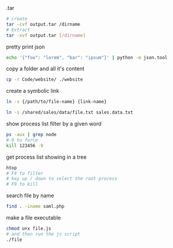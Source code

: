 .tar
```sh
# create
tar -cvf output.tar /dirname
# Extract
tar -xvf output.tar [/dirname]
```


pretty print json
```sh
echo '{"foo": "lorem", "bar": "ipsum"}' | python -m json.tool
```
copy a folder and all it's content
 ```sh
 cp -r Code/website/ ./website
 ```   
     
    
create a symbolic link
```sh
ln -s {/path/to/file-name} {link-name}
```   
```sh
ln -s /shared/sales/data/file.txt sales.data.txt
```  

show process list filter by a given word
```sh
ps -aux | grep node
#-9 to force
kill 123456 -9
```
get process list showing in a tree
```sh
htop
# F4 to filter
# key up / down to select the root process
# F9 to kill
```
search file by name
```sh
find . -iname saml.php
```
make a file executable
```sh
chmod u+x file.js
# and then run the js script
./file
```





